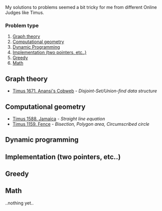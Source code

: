 My solutions to problems seemed a bit tricky for me from different Online Judges like Timus.

### Problem type

1. [Graph theory](#graphs)
2. [Computational geometry](#geom)
3. [Dynamic Programming](#dp)
4. [Implementation (two pointers, etc..)](#imp)
5. [Greedy](#greedy)
6. [Math](#math)

## <a id="graphs"></a>Graph theory

- [Timus 1671. Anansi's Cobweb](./graph/timus_1671.cpp) - *Disjoint-Set/Union-find data structure*

## <a id="geom"></a>Computational geometry

- [Timus 1588. Jamaica](./geometry/timus_1588.cpp) - *Straight line equation*
- [Timus 1159. Fence](./geometry/timus_1159.cpp) - *Bisection, Polygon area, Circumscribed circle*

## <a id="dp"></a>Dynamic programming
## <a id="imp"></a>Implementation (two pointers, etc..)
## <a id="greedy"></a>Greedy 
## <a id="math"></a>Math

..nothing yet..
